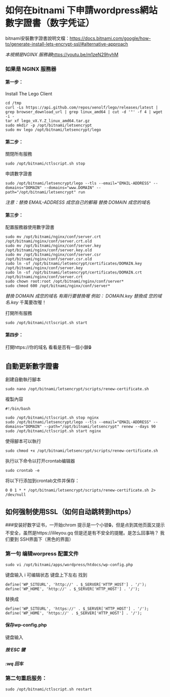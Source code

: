 # 如何在bitnami 下申請wordpress網站 數字證書（数字凭证）
    
bitnami安裝數字證書說明文檔：https://docs.bitnami.com/google/how-to/generate-install-lets-encrypt-ssl/#alternative-approach

*本視頻是NGINX 服務器*https://youtu.be/m1zeN29hyhM

### 如果是 NGINX 服務器
#### 第一步：
Install The Lego Client
```
cd /tmp
curl -Ls https://api.github.com/repos/xenolf/lego/releases/latest | grep browser_download_url | grep linux_amd64 | cut -d '"' -f 4 | wget -i -
tar xf lego_vX.Y.Z_linux_amd64.tar.gz
sudo mkdir -p /opt/bitnami/letsencrypt
sudo mv lego /opt/bitnami/letsencrypt/lego
```


#### 第二步：
關閉所有服務
```
sudo /opt/bitnami/ctlscript.sh stop
```

申請數字證書
```
sudo /opt/bitnami/letsencrypt/lego --tls --email="EMAIL-ADDRESS" --domains="DOMAIN" --domains="www.DOMAIN" --path="/opt/bitnami/letsencrypt" run
```
*注意：替換 EMAIL-ADDRESS 成您自己的郵箱  替換 DOMAIN 成您的域名*


#### 第三步：
配置服務器使用數字證書

```
sudo mv /opt/bitnami/nginx/conf/server.crt /opt/bitnami/nginx/conf/server.crt.old
sudo mv /opt/bitnami/nginx/conf/server.key /opt/bitnami/nginx/conf/server.key.old
sudo mv /opt/bitnami/nginx/conf/server.csr /opt/bitnami/nginx/conf/server.csr.old
sudo ln -sf /opt/bitnami/letsencrypt/certificates/DOMAIN.key /opt/bitnami/nginx/conf/server.key
sudo ln -sf /opt/bitnami/letsencrypt/certificates/DOMAIN.crt /opt/bitnami/nginx/conf/server.crt
sudo chown root:root /opt/bitnami/nginx/conf/server*
sudo chmod 600 /opt/bitnami/nginx/conf/server*
```
*替換 DOMAIN 成您的域名 有兩行要替換喔  例如： DOMAIN.key 替換成 您的域名.key* 千萬要改喔！



打開所有服務
```
sudo /opt/bitnami/ctlscript.sh start
```
#### 第四步：

打開https://你的域名  看看是否有一個小鎖🔒


## 自動更新數字證書
創建自動執行腳本
```
sudo nano /opt/bitnami/letsencrypt/scripts/renew-certificate.sh
```
複製內容
```
#!/bin/bash

sudo /opt/bitnami/ctlscript.sh stop nginx
sudo /opt/bitnami/letsencrypt/lego --tls --email="EMAIL-ADDRESS" --domains="DOMAIN" --path="/opt/bitnami/letsencrypt" renew --days 90
sudo /opt/bitnami/ctlscript.sh start nginx
```


使得腳本可以執行

```
sudo chmod +x /opt/bitnami/letsencrypt/scripts/renew-certificate.sh
```

执行以下命令以打开crontab编辑器
```
sudo crontab -e
```
将以下行添加到crontab文件并保存：
```
0 0 1 * * /opt/bitnami/letsencrypt/scripts/renew-certificate.sh 2> /dev/null
```
## 如何强制使用SSL（如何自动跳转到https）
###安装好数字证书，一开始chrom 提示是一个小锁🔒，但是点到其他页面又提示不安全，虽然是https://ilileyou.gq 但是还是有不安全的提醒。是怎么回事呐？
我们要到 SSH界面下（黑色的界面）

### 第一句 编辑worpress 配置文件
```
sudo vi /opt/bitnami/apps/wordpress/htdocs/wp-config.php
```
键盘输入 i 可编辑状态
键盘上下左右 找到
```
define('WP_SITEURL', 'http://' . $_SERVER['HTTP_HOST'] . '/');
define('WP_HOME', 'http://' . $_SERVER['HTTP_HOST'] . '/');
```
替换成
```
define('WP_SITEURL', 'https://' . $_SERVER['HTTP_HOST'] . '/');
define('WP_HOME', 'https://' . $_SERVER['HTTP_HOST'] . '/');
```
#### 保存wp-config.php
 键盘输入
##### 按 ESC 键

#####  :wq      回车

### 第二句重启服务：

```
sudo /opt/bitnami/ctlscript.sh restart
```
